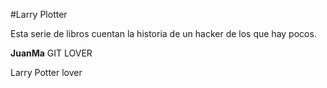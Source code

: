 #Larry Plotter

Esta serie de libros cuentan la historia de un hacker de los que hay pocos.

**JuanMa**
GIT LOVER

Larry Potter lover

